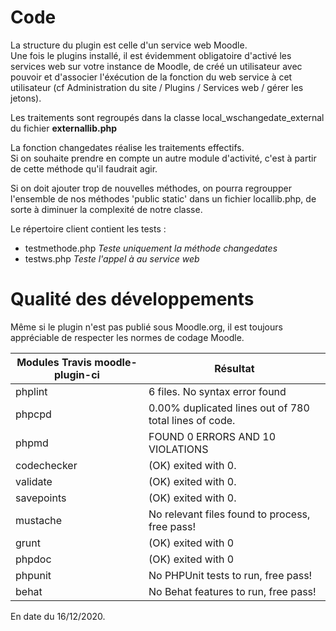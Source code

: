 # Code #

La structure du plugin est celle d'un service web Moodle.  
Une fois le plugins installé, il est évidemment obligatoire d'activé les services web sur votre instance de Moodle, de créé un utilisateur avec pouvoir et d'associer l'éxécution de la fonction du web service à cet utilisateur (cf Administration du site / Plugins / Services web / gérer les jetons).

Les traitements sont regroupés dans la classe local_wschangedate_external du fichier **externallib.php**  

La fonction changedates réalise les traitements effectifs.  
Si on souhaite prendre en compte un autre module d'activité, c'est à partir de cette méthode qu'il faudrait agir.  

Si on doit ajouter trop de nouvelles méthodes, on pourra regroupper l'ensemble de nos méthodes 'public static' dans un fichier locallib.php, de sorte à diminuer la complexité
de notre classe.  

Le répertoire client contient les tests :  
* testmethode.php  _Teste uniquement la méthode changedates_  
* testws.php  _Teste l'appel à au service web_  



# Qualité des développements #
Même si le plugin n'est pas publié sous Moodle.org, il est toujours appréciable de respecter les normes de codage Moodle.  



|  Modules Travis  moodle-plugin-ci | Résultat              |
|-----------------------------------|-----------------------|
| phplint                           | 6 files. No syntax error found |
| phpcpd                            | 0.00% duplicated lines out of 780 total lines of code. |
| phpmd  | FOUND 0 ERRORS AND 10 VIOLATIONS |
| codechecker | (OK) exited with 0.  |
| validate | (OK) exited with 0.  |
| savepoints | (OK) exited with 0.  |
| mustache | No relevant files found to process, free pass! |
| grunt | (OK) exited with 0 |
| phpdoc | (OK) exited with 0 |
| phpunit | No PHPUnit tests to run, free pass! |
| behat | No Behat features to run, free pass! |

En date du 16/12/2020.
